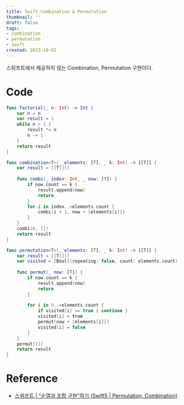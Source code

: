 ```yaml
---
title: Swift Combination & Permutation
thumbnail: ''
draft: false
tags:
- combination
- permutation
- swift
created: 2023-10-02
---
```


스위프트에서 제공하지 않는 Combination, Permutation 구현이다.

# Code

````swift
func factorial(_ n: Int) -> Int {
    var n = n
    var result = 1
    while n > 1 {
        result *= n
        n -= 1
    }
    return result
}

func combination<T>(_ elements: [T], _ k: Int) -> [[T]] {
    var result = [[T]]()
    
    func combi(_ index: Int, _ now: [T]) {
        if now.count == k {
            result.append(now)
            return
        }
        for i in index..<elements.count {
            combi(i + 1, now + [elements[i]])
        }
    }
    combi(0, [])
    return result
}

func permutation<T>(_ elements: [T], _ k: Int) -> [[T]] {
    var result = [[T]]()
    var visited = [Bool](repeating: false, count: elements.count)
    
    func permut(_ now: [T]) {
        if now.count == k {
            result.append(now)
            return
        }
        
        for i in 0..<elements.count {
            if visited[i] == true { continue }
            visited[i] = true
            permut(now + [elements[i]])
            visited[i] = false
        }
    }
    permut([])
    return result
}
````

# Reference

* [스위프트 | "순열과 조합 구현"하기 (Swift5 | Permutation, Combination)](https://developer-p.tistory.com/145)
